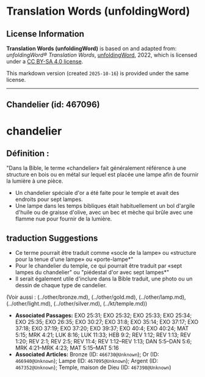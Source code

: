 # Translation Words (unfoldingWord)

## License Information

**Translation Words (unfoldingWord)** is based on and adapted from: _unfoldingWord® Translation Words_, [unfoldingWord](https://unfoldingword.org/utw), 2022, which is licensed under a [CC BY-SA 4.0 license](https://creativecommons.org/licenses/by-sa/4.0/legalcode.en).

This markdown version (created `2025-10-16`) is provided under the same license.



--------------------------------

## Chandelier (id: 467096)

chandelier
==========

Définition :
------------

"Dans la Bible, le terme «chandelier» fait généralement référence à une structure en bois ou en métal sur lequel est placée une lampe afin de fournir la lumière à une pièce.

* Un chandelier spéciale d'or a été faite pour le temple et avait des endroits pour sept lampes.
* Une lampe dans les temps bibliques était habituellement un bol d'argile d'huile ou de graisse d'olive, avec un bec et mèche qui brûle avec une flamme nue pour fournir de la lumière.

traduction Suggestions
----------------------

* Ce terme pourrait être traduit comme «socle de la lampe» ou «structure pour la tenue d'une lampe» ou «porte\-lampe\*"
* Pour le chandelier du temple, ce qui pourrait être traduit par «sept lampes du chandelier" ou "piédestal d'or avec sept lampes\*"
* Il serait également utile d'inclure dans la Bible traduit, une photo ou un dessin de chaque type de candelier.

(Voir aussi : (../other/bronze.md), (../other/gold.md), (../other/lamp.md), (../other/light.md), (../other/silver.md), (../kt/temple.md))

* **Associated Passages:** EXO 25:31; EXO 25:32; EXO 25:33; EXO 25:34; EXO 25:35; EXO 26:35; EXO 30:27; EXO 31:8; EXO 35:14; EXO 37:17; EXO 37:18; EXO 37:19; EXO 37:20; EXO 39:37; EXO 40:4; EXO 40:24; MAT 5:15; MRK 4:21; LUK 8:16; LUK 11:33; HEB 9:2; REV 1:12; REV 1:13; REV 1:20; REV 2:1; REV 2:5; REV 11:4; REV 1:12–REV 1:13; DAN 5:5–DAN 5:6; MRK 4:21–MRK 4:23; MAT 5:15–MAT 5:16
* **Associated Articles:** Bronze (ID: `466730@Unknown`); Or (ID: `466940@Unknown`); Lampe (ID: `467095@Unknown`); Argent (ID: `467352@Unknown`); Temple, maison de Dieu (ID: `467398@Unknown`)

